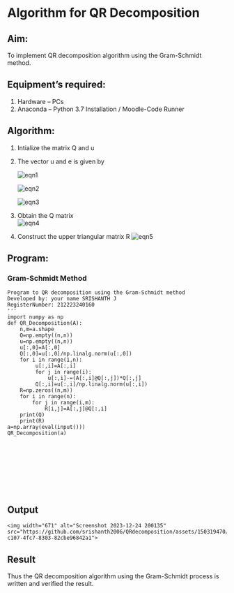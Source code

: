 # Algorithm for QR Decomposition
## Aim:
To implement QR decomposition algorithm using the Gram-Schmidt method.
## Equipment’s required:
1.	Hardware – PCs
2.	Anaconda – Python 3.7 Installation / Moodle-Code Runner
## Algorithm:
1.	Intialize the matrix Q and u
2.	The vector u and e is given by

    ![eqn1](./ex4.jpg)

    ![eqn2](./ex6.jpg)

    ![eqn3](./ex3.jpg)

3.	Obtain the Q matrix   
    ![eqn4](./ex1.jpg)
4.	Construct the upper triangular matrix R
    ![eqn5](./ex2.jpg)



## Program:
### Gram-Schmidt Method
```''' 
Program to QR decomposition using the Gram-Schmidt method
Developed by: your name SRISHANTH J
RegisterNumber: 212223240160
'''
import numpy as np
def QR_Decomposition(A):
    n,m=a.shape
    Q=np.empty((n,n))
    u=np.empty((n,n))
    u[:,0]=A[:,0]
    Q[:,0]=u[:,0]/np.linalg.norm(u[:,0])
    for i in range(1,n):
         u[:,i]=A[:,i]
         for j in range(i):
             u[:,i]-=(A[:,i]@Q[:,j])*Q[:,j]
         Q[:,i]=u[:,i]/np.linalg.norm(u[:,i])
    R=np.zeros((n,m))
    for i in range(n):
        for j in range(i,m):
            R[i,j]=A[:,j]@Q[:,i]
    print(Q)
    print(R)
a=np.array(eval(input())) 
QR_Decomposition(a)
             
        
 







```

## Output
```
<img width="671" alt="Screenshot 2023-12-24 200135" src="https://github.com/srishanth2006/QRdecomposition/assets/150319470/eae17b7c-c107-4fc7-8303-82cbe96842a1">

```

## Result
Thus the QR decomposition algorithm using the Gram-Schmidt process is written and verified the result.

